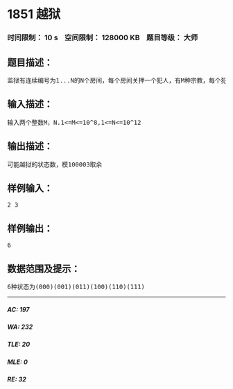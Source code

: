 # 1851 越狱   
### 时间限制： 10 s&nbsp;&nbsp;&nbsp;&nbsp;空间限制： 128000 KB&nbsp;&nbsp;&nbsp;&nbsp;题目等级： 大师  
## 题目描述：  

<pre>
监狱有连续编号为1...N的N个房间，每个房间关押一个犯人，有M种宗教，每个犯人可能信仰其中一种。如果相邻房间的犯人的宗教相同，就可能发生越狱，求有多少种状态可能发生越狱
</pre>
  
  
## 输入描述：  

<pre>
输入两个整数M，N.1<=M<=10^8,1<=N<=10^12
</pre>
  
  
## 输出描述：  

<pre>
可能越狱的状态数，模100003取余
</pre>
  
  
## 样例输入：  

<pre>
2 3
</pre>
  
  
## 样例输出：  

<pre>
6
</pre>
  
  
## 数据范围及提示：  

<pre>
6种状态为(000)(001)(011)(100)(110)(111)
</pre>
  
  
***  

##### AC: 197  
##### WA: 232  
##### TLE: 20  
##### MLE: 0  
##### RE: 32  
